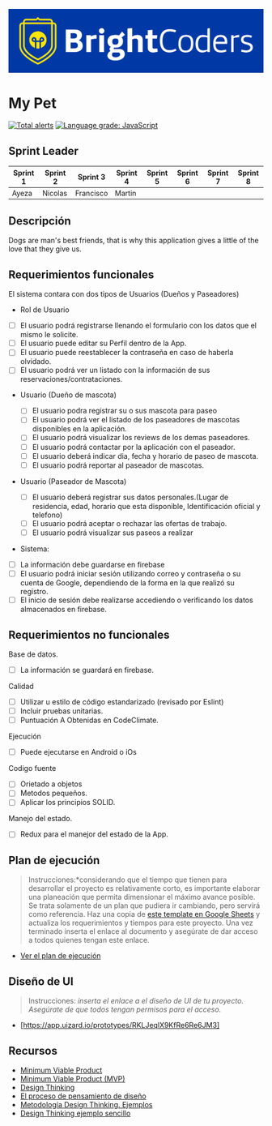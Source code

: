![BrightCoders Logo](img/logo-bc.png)

# My Pet

[![Total alerts](https://img.shields.io/lgtm/alerts/g/BC-MAY-21-RN/proyecto-final-m22-pf-t1-reactive-01.svg?logo=lgtm&logoWidth=18)](https://lgtm.com/projects/g/BC-MAY-21-RN/proyecto-final-m22-pf-t1-reactive-01/alerts/) [![Language grade: JavaScript](https://img.shields.io/lgtm/grade/javascript/g/BC-MAY-21-RN/proyecto-final-m22-pf-t1-reactive-01.svg?logo=lgtm&logoWidth=18)](https://lgtm.com/projects/g/BC-MAY-21-RN/proyecto-final-m22-pf-t1-reactive-01/context:javascript)

## Sprint Leader

| Sprint 1 | Sprint 2 | Sprint 3  | Sprint 4 | Sprint 5 | Sprint 6 | Sprint 7 | Sprint 8 |
| -------- | -------- | --------- | -------- | -------- | -------- | -------- | -------- |
| Ayeza    | Nicolas  | Francisco | Martin   |

## Descripción

Dogs are man's best friends, that is why this application gives a little of the love that they give us.

## Requerimientos funcionales

El sistema contara con dos tipos de Usuarios (Dueños y Paseadores)

- Rol de Usuario
- [ ] El usuario podrá registrarse llenando el formulario con los datos que el mismo le solicite.
- [ ] El usuario puede editar su Perfil dentro de la App.
- [ ] El usuario puede reestablecer la contraseña en caso de haberla olvidado.
- [ ] El usuario podrá ver un listado con la información de sus reservaciones/contrataciones.

- Usuario (Dueño de mascota)
  - [ ] El usuario podra registrar su o sus mascota para paseo
  - [ ] El usuario podrá ver el listado de los paseadores de mascotas disponibles en la aplicación.
  - [ ] El usuario podrá visualizar los reviews de los demas paseadores.
  - [ ] El usuario podrá contactar por la aplicación con el paseador.
  - [ ] El usuario deberá indicar dia, fecha y horario de paseo de mascota.
  - [ ] El usuario podrá reportar al paseador de mascotas.
- Usuario (Paseador de Mascota)

  - [ ] El usuario deberá registrar sus datos personales.(Lugar de residencia, edad, horario que esta disponible, Identificación oficial y telefono)
  - [ ] El usuario podrá aceptar o rechazar las ofertas de trabajo.
  - [ ] El usuario podrá visualizar sus paseos a realizar

- Sistema:
- [ ] La información debe guardarse en firebase
- [ ] El usuario podrá iniciar sesión utilizando correo y contraseña o su cuenta de Google, dependiendo de la forma en la que realizó su registro.
- [ ] El inicio de sesión debe realizarse accediendo o verificando los datos almacenados en firebase.

## Requerimientos no funcionales

Base de datos.

- [ ] La información se guardará en firebase.

Calidad

- [ ] Utilizar u estilo de código estandarizado (revisado por Eslint)
- [ ] Incluir pruebas unitarias.
- [ ] Puntuación A Obtenidas en CodeClimate.

Ejecución

- [ ] Puede ejecutarse en Android o iOs

Codigo fuente

- [ ] Orietado a objetos
- [ ] Metodos pequeños.
- [ ] Aplicar los principios SOLID.

Manejo del estado.

- [ ] Redux para el manejor del estado de la App.

## Plan de ejecución

> Instrucciones:\*considerando que el tiempo que tienen para desarrollar el proyecto es relativamente corto, es importante elaborar una planeación que permita dimensionar el máximo avance posible. Se trata solamente de un plan que pudiera ir cambiando, pero servirá como referencia. Haz una copia de [este template en Google Sheets](https://docs.google.com/spreadsheets/d/1e3kxrdzytEhMlVp1hoItIa-eFhUjE4oFR_iy4MoDiAU/edit?usp=sharing) y actualiza los requerimientos y tiempos para este proyecto. Una vez terminado inserta el enlace al documento y asegúrate de dar acceso a todos quienes tengan este enlace.

- [Ver el plan de ejecución](https://docs.google.com/spreadsheets/d/1ceqWA-WOCADq4wZLj2rjjHXOGfhj_JWxZJ85ucT4n6M/edit?usp=sharing)

## Diseño de UI

> Instrucciones: _inserta el enlace a el diseño de UI de tu proyecto. Asegúrate de que todos tengan permisos para el acceso._

- [https://app.uizard.io/prototypes/RKLJeqlX9KfRe6Re6JM3]

## Recursos

- [Minimum Viable Product](<https://www.agilealliance.org/glossary/mvp/#q=~(infinite~false~filters~(tags~(~'mvp))~searchTerm~'~sort~false~sortDirection~'asc~page~1)>)
- [Minimum Viable Product (MVP)](https://www.productplan.com/glossary/minimum-viable-product/)
- [Design Thinking](https://www.interaction-design.org/literature/topics/design-thinking)
- [El proceso de pensamiento de diseño](https://www.youtube.com/watch?v=_r0VX-aU_T8)
- [Metodología Design Thinking. Ejemplos](https://www.youtube.com/watch?v=_ul3wfKss58)
- [Design Thinking ejemplo sencillo](https://www.youtube.com/watch?v=_H33tA2-j0s)
